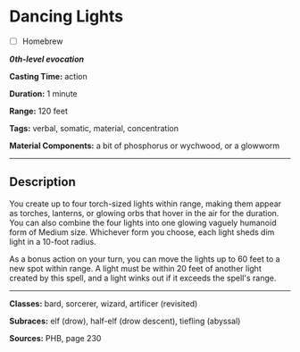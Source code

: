 # Dancing Lights

- [ ] Homebrew

***0th-level evocation***

**Casting Time:** action

**Duration:** 1 minute

**Range:** 120 feet

**Tags:** verbal, somatic, material, concentration

**Material Components:** a bit of phosphorus or wychwood, or a glowworm

---

## Description
You create up to four torch-sized lights within range, making them appear as torches, lanterns, or glowing orbs that hover in the air for the duration. You can also combine the four lights into one glowing vaguely humanoid form of Medium size. Whichever form you choose, each light sheds dim light in a 10-foot radius.

As a bonus action on your turn, you can move the lights up to 60 feet to a new spot within range. A light must be within 20 feet of another light created by this spell, and a light winks out if it exceeds the spell's range.

---

**Classes:** bard, sorcerer, wizard, artificer (revisited)

**Subraces:** elf (drow), half-elf (drow descent), tiefling (abyssal)

**Sources:** PHB, page 230
